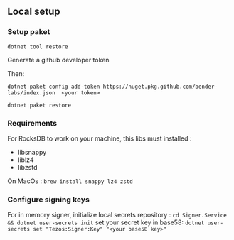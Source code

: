 ## Local setup

### Setup paket
`dotnet tool restore`

Generate a github developer token

Then:

`dotnet paket config add-token https://nuget.pkg.github.com/bender-labs/index.json  <your token>`
 
`dotnet paket restore`

### Requirements

For RocksDB to work on your machine, this libs must installed :
* libsnappy 
* liblz4
* libzstd

On MacOs : `brew install snappy lz4 zstd`

### Configure signing keys

For in memory signer, 
initialize local secrets repository : `cd Signer.Service && dotnet user-secrets init`
set your secret key in base58: `dotnet user-secrets set "Tezos:Signer:Key" "<your base58 key>"`
